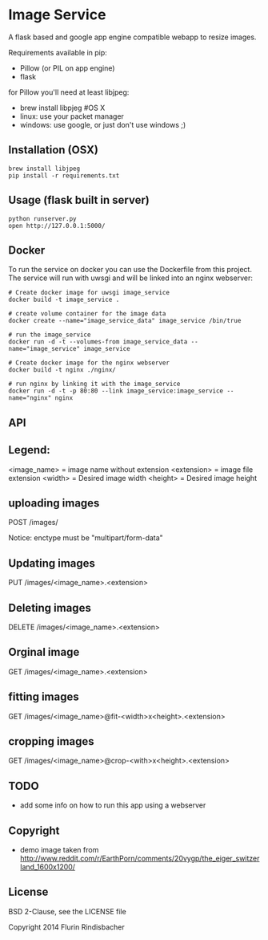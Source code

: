 Image Service
========
A flask based and google app engine compatible webapp to resize images.

Requirements available in pip:
 - Pillow (or PIL on app engine)
 - flask
 
for Pillow you'll need at least libjpeg: 

 - brew install libpjeg #OS X
 - linux: use your packet manager
 - windows: use google, or just don't use windows ;)

Installation (OSX)
-----

	brew install libjpeg
	pip install -r requirements.txt

 
Usage (flask built in server)
-----

	python runserver.py
	open http://127.0.0.1:5000/
 
 
Docker
-----
To run the service on docker you can use the Dockerfile from this project. The service will run with uwsgi and will be linked into an nginx webserver:

    # Create docker image for uwsgi image_service
    docker build -t image_service .
    
    # create volume container for the image data
    docker create --name="image_service_data" image_service /bin/true
    
    # run the image_service
    docker run -d -t --volumes-from image_service_data --name="image_service" image_service 
    
    # Create docker image for the nginx webserver
    docker build -t nginx ./nginx/
    
    # run nginx by linking it with the image_service
    docker run -d -t -p 80:80 --link image_service:image_service --name="nginx" nginx


API
-----
Legend:
---

\<image_name\> = image name without extension
\<extension\> = image file extension
\<width\> = Desired image width
\<height\> = Desired image height

uploading images
---
POST /images/

Notice: enctype must be "multipart/form-data"

Updating images
---
PUT /images/\<image_name\>.\<extension\>

Deleting images
---
DELETE /images/\<image_name\>.\<extension\>

Orginal image
---
GET /images/\<image_name\>.\<extension\>

fitting images
---
GET /images/\<image_name\>@fit-\<width\>x\<height\>.\<extension\>

cropping images
---
GET /images/\<image_name\>@crop-\<with\>x\<height\>.\<extension\>


TODO
-----
 - add some info on how to run this app using a webserver

Copyright
-------
- demo image taken from http://www.reddit.com/r/EarthPorn/comments/20vygp/the_eiger_switzerland_1600x1200/

License
-------
BSD 2-Clause, see the LICENSE file


Copyright 2014 Flurin Rindisbacher
